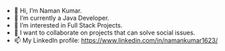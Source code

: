 - 👋 Hi, I’m Naman Kumar.
- 👀 I’m currently a Java Developer.
- 🌱 I’m interested in Full Stack Projects.
- 💞️ I want to collaborate on projects that can solve social issues. 
- 📫 My LinkedIn profile: https://www.linkedin.com/in/namankumar1623/

<!---
namankumar1623/namankumar1623 is a ✨ special ✨ repository because its `README.md` (this file) appears on your GitHub profile.
You can click the Preview link to take a look at your changes.
--->
